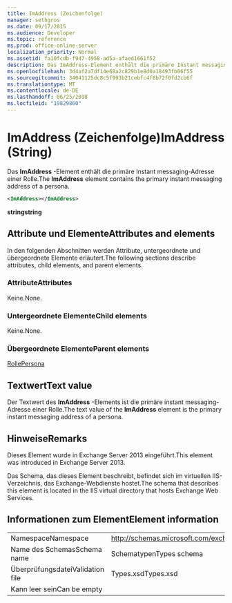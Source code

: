 ```yaml
---
title: ImAddress (Zeichenfolge)
manager: sethgros
ms.date: 09/17/2015
ms.audience: Developer
ms.topic: reference
ms.prod: office-online-server
localization_priority: Normal
ms.assetid: fa10fcdb-f947-4958-ad5a-afaed1661f52
description: Das ImAddress-Element enthält die primäre Instant messaging-Adresse einer Rolle.
ms.openlocfilehash: 3d4af2a7df14e68a2c829b1e8d0a18493fb06f55
ms.sourcegitcommit: 34041125dc8c5f993b21cebfc4f8b72f0fd2cb6f
ms.translationtype: MT
ms.contentlocale: de-DE
ms.lasthandoff: 06/25/2018
ms.locfileid: "19829860"
---
```

# <a name="imaddress-string"></a><span data-ttu-id="72dad-103">ImAddress (Zeichenfolge)</span><span class="sxs-lookup"><span data-stu-id="72dad-103">ImAddress (String)</span></span>

<span data-ttu-id="72dad-104">Das **ImAddress** -Element enthält die primäre Instant messaging-Adresse einer Rolle.</span><span class="sxs-lookup"><span data-stu-id="72dad-104">The **ImAddress** element contains the primary instant messaging address of a persona.</span></span> 
  
```XML
<ImAddress></ImAddress>
```

 <span data-ttu-id="72dad-105">**string**</span><span class="sxs-lookup"><span data-stu-id="72dad-105">**string**</span></span>
## <a name="attributes-and-elements"></a><span data-ttu-id="72dad-106">Attribute und Elemente</span><span class="sxs-lookup"><span data-stu-id="72dad-106">Attributes and elements</span></span>

<span data-ttu-id="72dad-107">In den folgenden Abschnitten werden Attribute, untergeordnete und übergeordnete Elemente erläutert.</span><span class="sxs-lookup"><span data-stu-id="72dad-107">The following sections describe attributes, child elements, and parent elements.</span></span>
  
### <a name="attributes"></a><span data-ttu-id="72dad-108">Attribute</span><span class="sxs-lookup"><span data-stu-id="72dad-108">Attributes</span></span>

<span data-ttu-id="72dad-109">Keine.</span><span class="sxs-lookup"><span data-stu-id="72dad-109">None.</span></span>
  
### <a name="child-elements"></a><span data-ttu-id="72dad-110">Untergeordnete Elemente</span><span class="sxs-lookup"><span data-stu-id="72dad-110">Child elements</span></span>

<span data-ttu-id="72dad-111">Keine.</span><span class="sxs-lookup"><span data-stu-id="72dad-111">None.</span></span>
  
### <a name="parent-elements"></a><span data-ttu-id="72dad-112">Übergeordnete Elemente</span><span class="sxs-lookup"><span data-stu-id="72dad-112">Parent elements</span></span>

[<span data-ttu-id="72dad-113">Rolle</span><span class="sxs-lookup"><span data-stu-id="72dad-113">Persona</span></span>](persona.md)
  
## <a name="text-value"></a><span data-ttu-id="72dad-114">Textwert</span><span class="sxs-lookup"><span data-stu-id="72dad-114">Text value</span></span>

<span data-ttu-id="72dad-115">Der Textwert des **ImAddress** -Elements ist die primäre instant messaging-Adresse einer Rolle.</span><span class="sxs-lookup"><span data-stu-id="72dad-115">The text value of the **ImAddress** element is the primary instant messaging address of a persona.</span></span> 
  
## <a name="remarks"></a><span data-ttu-id="72dad-116">Hinweise</span><span class="sxs-lookup"><span data-stu-id="72dad-116">Remarks</span></span>

<span data-ttu-id="72dad-117">Dieses Element wurde in Exchange Server 2013 eingeführt.</span><span class="sxs-lookup"><span data-stu-id="72dad-117">This element was introduced in Exchange Server 2013.</span></span>
  
<span data-ttu-id="72dad-118">Das Schema, das dieses Element beschreibt, befindet sich im virtuellen IIS-Verzeichnis, das Exchange-Webdienste hostet.</span><span class="sxs-lookup"><span data-stu-id="72dad-118">The schema that describes this element is located in the IIS virtual directory that hosts Exchange Web Services.</span></span>
  
## <a name="element-information"></a><span data-ttu-id="72dad-119">Informationen zum Element</span><span class="sxs-lookup"><span data-stu-id="72dad-119">Element information</span></span>

|||
|:-----|:-----|
|<span data-ttu-id="72dad-120">Namespace</span><span class="sxs-lookup"><span data-stu-id="72dad-120">Namespace</span></span>  <br/> |http://schemas.microsoft.com/exchange/services/2006/types  <br/> |
|<span data-ttu-id="72dad-121">Name des Schemas</span><span class="sxs-lookup"><span data-stu-id="72dad-121">Schema name</span></span>  <br/> |<span data-ttu-id="72dad-122">Schematypen</span><span class="sxs-lookup"><span data-stu-id="72dad-122">Types schema</span></span>  <br/> |
|<span data-ttu-id="72dad-123">Überprüfungsdatei</span><span class="sxs-lookup"><span data-stu-id="72dad-123">Validation file</span></span>  <br/> |<span data-ttu-id="72dad-124">Types.xsd</span><span class="sxs-lookup"><span data-stu-id="72dad-124">Types.xsd</span></span>  <br/> |
|<span data-ttu-id="72dad-125">Kann leer sein</span><span class="sxs-lookup"><span data-stu-id="72dad-125">Can be empty</span></span>  <br/> ||
   

